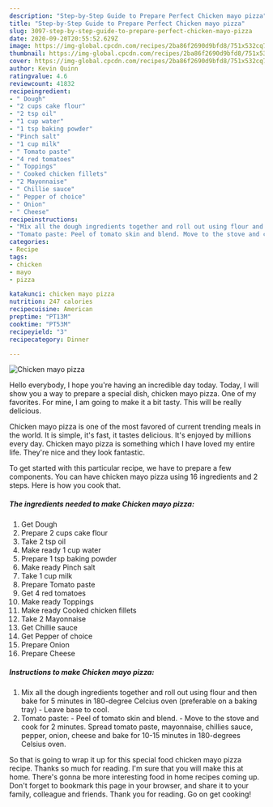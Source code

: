 ```yaml
---
description: "Step-by-Step Guide to Prepare Perfect Chicken mayo pizza"
title: "Step-by-Step Guide to Prepare Perfect Chicken mayo pizza"
slug: 3097-step-by-step-guide-to-prepare-perfect-chicken-mayo-pizza
date: 2020-09-20T20:55:52.629Z
image: https://img-global.cpcdn.com/recipes/2ba86f2690d9bfd8/751x532cq70/chicken-mayo-pizza-recipe-main-photo.jpg
thumbnail: https://img-global.cpcdn.com/recipes/2ba86f2690d9bfd8/751x532cq70/chicken-mayo-pizza-recipe-main-photo.jpg
cover: https://img-global.cpcdn.com/recipes/2ba86f2690d9bfd8/751x532cq70/chicken-mayo-pizza-recipe-main-photo.jpg
author: Kevin Quinn
ratingvalue: 4.6
reviewcount: 41832
recipeingredient:
- " Dough"
- "2 cups cake flour"
- "2 tsp oil"
- "1 cup water"
- "1 tsp baking powder"
- "Pinch salt"
- "1 cup milk"
- " Tomato paste"
- "4 red tomatoes"
- " Toppings"
- " Cooked chicken fillets"
- "2 Mayonnaise"
- " Chillie sauce"
- " Pepper of choice"
- " Onion"
- " Cheese"
recipeinstructions:
- "Mix all the dough ingredients together and roll out using flour and then bake for 5 minutes in 180-degree Celcius oven (preferable on a baking tray) Leave base to cool."
- "Tomato paste: Peel of tomato skin and blend. Move to the stove and cook for 2 minutes. Spread tomato paste, mayonnaise, chillies sauce, pepper, onion, cheese and bake for 10-15 minutes in 180-degrees Celsius oven."
categories:
- Recipe
tags:
- chicken
- mayo
- pizza

katakunci: chicken mayo pizza 
nutrition: 247 calories
recipecuisine: American
preptime: "PT13M"
cooktime: "PT53M"
recipeyield: "3"
recipecategory: Dinner

---
```



![Chicken mayo pizza](https://img-global.cpcdn.com/recipes/2ba86f2690d9bfd8/751x532cq70/chicken-mayo-pizza-recipe-main-photo.jpg)

Hello everybody, I hope you're having an incredible day today. Today, I will show you a way to prepare a special dish, chicken mayo pizza. One of my favorites. For mine, I am going to make it a bit tasty. This will be really delicious.

Chicken mayo pizza is one of the most favored of current trending meals in the world. It is simple, it's fast, it tastes delicious. It's enjoyed by millions every day. Chicken mayo pizza is something which I have loved my entire life. They're nice and they look fantastic.




To get started with this particular recipe, we have to prepare a few components. You can have chicken mayo pizza using 16 ingredients and 2 steps. Here is how you cook that.

<!--inarticleads1-->

##### The ingredients needed to make Chicken mayo pizza:

1. Get  Dough
1. Prepare 2 cups cake flour
1. Take 2 tsp oil
1. Make ready 1 cup water
1. Prepare 1 tsp baking powder
1. Make ready Pinch salt
1. Take 1 cup milk
1. Prepare  Tomato paste
1. Get 4 red tomatoes
1. Make ready  Toppings
1. Make ready  Cooked chicken fillets
1. Take 2 Mayonnaise
1. Get  Chillie sauce
1. Get  Pepper of choice
1. Prepare  Onion
1. Prepare  Cheese




<!--inarticleads2-->

##### Instructions to make Chicken mayo pizza:

1. Mix all the dough ingredients together and roll out using flour and then bake for 5 minutes in 180-degree Celcius oven (preferable on a baking tray) - Leave base to cool.
1. Tomato paste: - Peel of tomato skin and blend. - Move to the stove and cook for 2 minutes. Spread tomato paste, mayonnaise, chillies sauce, pepper, onion, cheese and bake for 10-15 minutes in 180-degrees Celsius oven.




So that is going to wrap it up for this special food chicken mayo pizza recipe. Thanks so much for reading. I'm sure that you will make this at home. There's gonna be more interesting food in home recipes coming up. Don't forget to bookmark this page in your browser, and share it to your family, colleague and friends. Thank you for reading. Go on get cooking!
